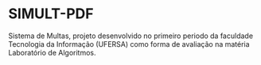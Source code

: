 # SIMULT-PDF
 Sistema de Multas, projeto desenvolvido no primeiro periodo da faculdade Tecnologia da Informação (UFERSA) como forma de avaliação na matéria Laboratório de Algoritmos. 
